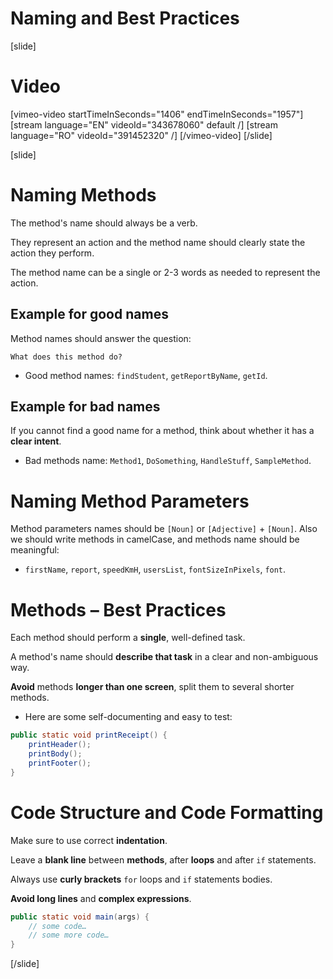 # Naming and Best Practices

[slide]
# Video
[vimeo-video startTimeInSeconds="1406" endTimeInSeconds="1957"]
[stream language="EN" videoId="343678060" default /]
[stream language="RO" videoId="391452320"  /]
[/vimeo-video]
[/slide]


[slide]
# Naming Methods

The method's name should always be a verb.

They represent an action and the method name should clearly state the action they perform.

The method name can be a single or 2-3 words as needed to represent the action.

## Example for good names

Method names should answer the question:

`What does this method do?`

* Good method names: `findStudent`, `getReportByName`, `getId`.


## Example for bad names

If you cannot find a good name for a method, think about whether it has a **clear intent**.

* Bad methods name: `Method1`, `DoSomething`, `HandleStuff`, `SampleMethod`.

# Naming Method Parameters

Method parameters names should be `[Noun]` or `[Adjective]` + `[Noun]`. Also we should write methods in camelCase, and methods name should be meaningful:

* `firstName`, `report`, `speedKmH`, `usersList`, `fontSizeInPixels`, `font`.

# Methods – Best Practices

Each method should perform a **single**, well-defined task.

A method's name should **describe that task** in a clear and non-ambiguous way.

**Avoid** methods **longer than one screen**, split them to several shorter methods.

* Here are some self-documenting and easy to test:

```Java
public static void printReceipt() {
    printHeader();
    printBody();
    printFooter();
}
```

# Code Structure and Code Formatting

Make sure to use correct **indentation**.

Leave a **blank line** between **methods**, after **loops** and after `if` statements.

Always use **curly brackets** `for` loops and `if` statements bodies.

**Avoid long lines** and **complex expressions**.

```Java
public static void main(args) {
    // some code…
    // some more code…
}
```
[/slide]